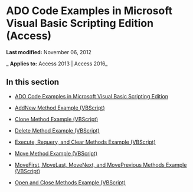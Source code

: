
# ADO Code Examples in Microsoft Visual Basic Scripting Edition (Access)

 **Last modified:** November 06, 2012

 _ **Applies to:** Access 2013 | Access 2016_

## In this section


- [ADO Code Examples in Microsoft Visual Basic Scripting Edition](841a7005-9f04-ecbf-fd8f-d924b7cbfce0.md)
    
- [AddNew Method Example (VBScript)](a01f01ca-44a7-8743-394d-ef2c4b0919ca.md)
    
- [Clone Method Example (VBScript)](b9d49eb9-8da8-dfd2-1c59-35ac70969850.md)
    
- [Delete Method Example (VBScript)](aa647263-334b-152b-1d5e-2abe57bd7d73.md)
    
- [Execute, Requery, and Clear Methods Example (VBScript)](3999d3d8-693b-99ee-421a-7c67ff0e3cbf.md)
    
- [Move Method Example (VBScript)](42f2eb08-47cf-f422-6176-badd414d0bfc.md)
    
- [MoveFirst, MoveLast, MoveNext, and MovePrevious Methods Example (VBScript)](e1780013-5e11-aa8a-1be5-4d6d4273e72a.md)
    
- [Open and Close Methods Example (VBScript)](7b9d9443-9693-8738-7c93-52f9efc895ff.md)
    
